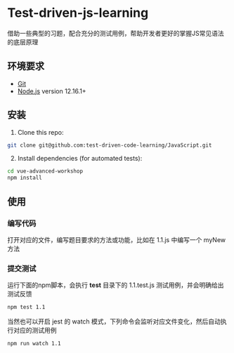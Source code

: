 # Test-driven-js-learning
借助一些典型的习题，配合充分的测试用例，帮助开发者更好的掌握JS常见语法的底层原理

## 环境要求
- [Git](https://git-scm.com/)
- [Node.js](https://nodejs.org/en/) version 12.16.1+

## 安装
1. Clone this repo:

  ``` bash
  git clone git@github.com:test-driven-code-learning/JavaScript.git
  ```

2. Install dependencies (for automated tests):

  ``` bash
  cd vue-advanced-workshop
  npm install
  ```

## 使用
### 编写代码
打开对应的文件，编写题目要求的方法或功能，比如在 1.1.js 中编写一个 myNew 方法 


### 提交测试

运行下面的npm脚本，会执行 __test__ 目录下的 1.1.test.js 测试用例，并会明确给出测试反馈

``` bash
npm test 1.1
```

当然也可以开启 jest 的 watch 模式，下列命令会监听对应文件变化，然后自动执行对应的测试用例

``` bash
npm run watch 1.1
```

